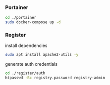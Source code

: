 ### Portainer

```sh
cd ./portainer
sudo docker-compose up -d
```

### Register

install dependencies

```sh
sudo apt install apache2-utils -y
```

generate auth credentials

```sh
cd ./register/auth
htpasswd -Bc registry.password registry-admin
```
